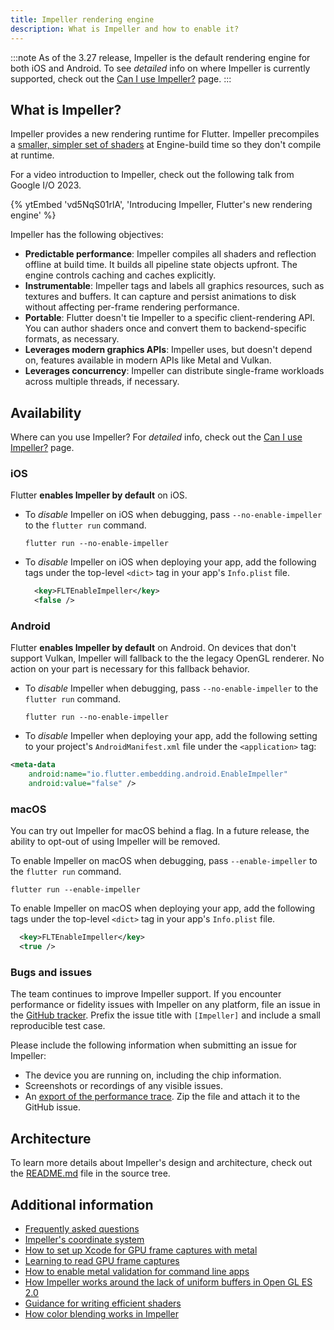 ```yaml
---
title: Impeller rendering engine
description: What is Impeller and how to enable it?
---
```


:::note
As of the 3.27 release, Impeller is the default
rendering engine for both iOS and Android.
To see _detailed_ info on where Impeller is currently supported,
check out the [Can I use Impeller?][] page.
:::

[Can I use Impeller?]: {{site.main-url}}/go/can-i-use-impeller

## What is Impeller?

Impeller provides a new rendering runtime for Flutter.
Impeller precompiles a [smaller, simpler set of shaders][]
at Engine-build time so they don't compile at runtime.

[smaller, simpler set of shaders]: {{site.repo.flutter}}/issues/77412

For a video introduction to Impeller, check out the following
talk from Google I/O 2023.

{% ytEmbed 'vd5NqS01rlA', 'Introducing Impeller, Flutter\'s new rendering engine' %}

Impeller has the following objectives:

* **Predictable performance**:
  Impeller compiles all shaders and reflection offline at build time.
  It builds all pipeline state objects upfront.
  The engine controls caching and caches explicitly.
* **Instrumentable**:
  Impeller tags and labels all graphics resources,
  such as textures and buffers.
  It can capture and persist animations to disk without affecting
  per-frame rendering performance.
* **Portable**:
  Flutter doesn't tie Impeller to a specific client-rendering API.
  You can author shaders once and convert them to backend-specific
  formats, as necessary.
* **Leverages modern graphics APIs**:
  Impeller uses, but doesn't depend on, features available in
  modern APIs like Metal and Vulkan.
* **Leverages concurrency**:
  Impeller can distribute single-frame workloads across multiple
  threads, if necessary.

## Availability

Where can you use Impeller? For _detailed_ info, check out
the [Can I use Impeller?][] page.

### iOS

Flutter **enables Impeller by default** on iOS.

* To _disable_ Impeller on iOS when debugging,
  pass `--no-enable-impeller` to the `flutter run` command.

  ```console
  flutter run --no-enable-impeller
  ```

* To _disable_ Impeller on iOS when deploying your app,
  add the following tags under the top-level `<dict>` tag in your
  app's `Info.plist` file.

  ```xml
    <key>FLTEnableImpeller</key>
    <false />
  ```

### Android

Flutter **enables Impeller by default** on Android.
On devices that don't support Vulkan,
Impeller will fallback to the the legacy OpenGL renderer.
No action on your part is necessary for this fallback behavior.

* To _disable_ Impeller when debugging,
  pass `--no-enable-impeller` to the `flutter run` command.

  ```console
  flutter run --no-enable-impeller
  ```

* To _disable_ Impeller when deploying your app,
  add the following setting to your project's
  `AndroidManifest.xml` file under the `<application>` tag:

```xml
<meta-data
    android:name="io.flutter.embedding.android.EnableImpeller"
    android:value="false" />
```

### macOS

You can try out Impeller for macOS behind a flag.
In a future release, the ability to opt-out of
using Impeller will be removed.

To enable Impeller on macOS when debugging,
pass `--enable-impeller` to the `flutter run` command.

```console
flutter run --enable-impeller
```

To enable Impeller on macOS when deploying your app,
add the following tags under the top-level
`<dict>` tag in your app's `Info.plist` file.

```xml
  <key>FLTEnableImpeller</key>
  <true />
```

### Bugs and issues

The team continues to improve Impeller support.
If you encounter performance or fidelity issues
with Impeller on any platform,
file an issue in the [GitHub tracker][file-issue].
Prefix the issue title with `[Impeller]` and
include a small reproducible test case.

Please include the following information when
submitting an issue for Impeller:

* The device you are running on,
  including the chip information.
* Screenshots or recordings of any visible issues.
* An [export of the performance trace][].
  Zip the file and attach it to the GitHub issue.

[export of the performance trace]:/tools/devtools/performance#import-and-export
[file-issue]: {{site.github}}/flutter/flutter/issues/new/choose
[Impeller project board]: {{site.github}}/orgs/flutter/projects/21

## Architecture

To learn more details about Impeller's design and architecture,
check out the [README.md][] file in the source tree.

[README.md]: {{site.repo.flutter}}/blob/main/engine/src/flutter/impeller/README.md

## Additional information

* [Frequently asked questions]({{site.repo.flutter}}/blob/main/engine/src/flutter/impeller/docs/faq.md)
* [Impeller's coordinate system]({{site.repo.flutter}}/blob/main/engine/src/flutter/impeller/docs/coordinate_system.md)
* [How to set up Xcode for GPU frame captures with metal]({{site.repo.flutter}}/blob/main/engine/src/flutter/impeller/docs/xcode_frame_capture.md)
* [Learning to read GPU frame captures]({{site.repo.flutter}}/blob/main/engine/src/flutter/impeller/docs/read_frame_captures.md)
* [How to enable metal validation for command line apps]({{site.repo.flutter}}/blob/main/engine/src/flutter/impeller/docs/metal_validation.md)
* [How Impeller works around the lack of uniform buffers in Open GL ES 2.0]({{site.repo.flutter}}/blob/main/engine/src/flutter/impeller/docs/ubo_gles2.md)
* [Guidance for writing efficient shaders]({{site.repo.flutter}}/blob/main/engine/src/flutter/impeller/docs/shader_optimization.md)
* [How color blending works in Impeller]({{site.repo.flutter}}/blob/main/engine/src/flutter/impeller/docs/blending.md)
